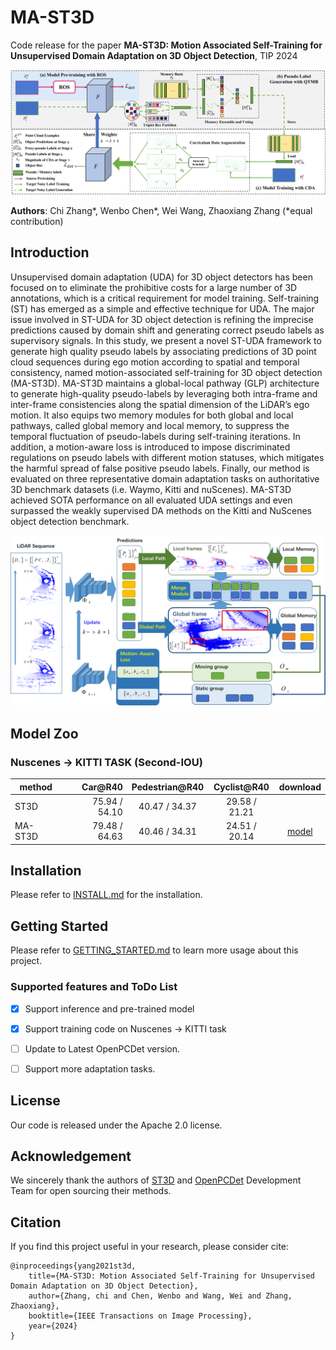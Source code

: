 # MA-ST3D

Code release for the paper **MA-ST3D: Motion Associated Self-Training for Unsupervised Domain Adaptation on 3D Object Detection**, TIP 2024

![framework](./docs/framework.png)

**Authors**: Chi Zhang\*, Wenbo Chen\*,  Wei Wang, Zhaoxiang Zhang (\*equal contribution)

<!-- [[paper]](https://arxiv.org/abs/2103.05346); -->


## Introduction

Unsupervised domain adaptation (UDA) for 3D object detectors has been focused on to eliminate the prohibitive costs for a large number of 3D annotations, which is a critical requirement for model training. Self-training (ST) has emerged as a simple and effective technique for UDA. The major issue involved in ST-UDA for 3D object detection is refining the imprecise predictions caused by domain shift and generating correct pseudo labels as supervisory signals. In this study, we present a novel ST-UDA framework to generate high quality pseudo labels by associating predictions of 3D point cloud sequences during ego motion according to spatial and temporal consistency, named motion-associated self-training for 3D object detection (MA-ST3D). MA-ST3D maintains a global-local pathway (GLP) architecture to generate high-quality pseudo-labels by leveraging both intra-frame and inter-frame consistencies along the spatial dimension of the LiDAR’s ego motion. It also equips two memory modules for both global and local pathways, called global memory and local memory, to suppress the temporal fluctuation of pseudo-labels during self-training iterations. In addition, a motion-aware loss is introduced to impose discriminated regulations on pseudo labels with different motion statuses, which mitigates the harmful spread of false positive pseudo labels. Finally, our method is evaluated on three representative domain adaptation tasks on authoritative 3D benchmark datasets (i.e. Waymo, Kitti and nuScenes). MA-ST3D achieved SOTA performance on all evaluated UDA settings and even surpassed the weakly supervised DA methods on the Kitti and NuScenes object detection benchmark.

![pipeline](resources/pipeline.png)

## Model Zoo

### Nuscenes -> KITTI TASK (Second-IOU)

| method | Car@R40 | Pedestrian@R40 | Cyclist@R40 | download | 
|---------------------------------------------|----------:|:-------:|:-------:|:---------:|
| ST3D | 75.94 / 54.10 |  40.47 / 34.37 |  29.58 / 21.21 |  | 
| MA-ST3D   | 79.48 / 64.63 |  40.46 / 34.31 |  24.51 / 20.14 | [model](https://drive.google.com/file/d/12f5EwWz2AugC0Ba3NETQG87GqE2C12Xz/view?usp=sharing) |


## Installation

Please refer to [INSTALL.md](docs/INSTALL.md) for the installation.

## Getting Started

Please refer to [GETTING_STARTED.md](docs/GETTING_STARTED.md) to learn more usage about this project.

### Supported features and ToDo List

- [x] Support inference and pre-trained model 

- [x] Support training code on Nuscenes -> KITTI task

- [ ] Update to Latest OpenPCDet version.
  
- [ ] Support more adaptation tasks.

## License

Our code is released under the Apache 2.0 license.

## Acknowledgement

We sincerely thank the authors of [ST3D](https://github.com/CVMI-Lab/ST3D) and [OpenPCDet](https://github.com/open-mmlab/OpenPCDet/commit/e3bec15f1052b4827d942398f20f2db1cb681c01) Development Team for open sourcing their methods.

## Citation

If you find this project useful in your research, please consider cite:
```
@inproceedings{yang2021st3d,
    title={MA-ST3D: Motion Associated Self-Training for Unsupervised Domain Adaptation on 3D Object Detection},
    author={Zhang, chi and Chen, Wenbo and Wang, Wei and Zhang, Zhaoxiang},
    booktitle={IEEE Transactions on Image Processing},
    year={2024}
}
```
